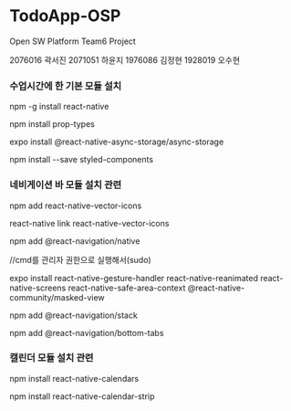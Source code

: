 # TodoApp-OSP
Open SW Platform Team6 Project

2076016 곽서진
2071051 하윤지
1976086 김정현
1928019 오수현

### 수업시간에 한 기본 모듈 설치
npm -g install react-native

npm install prop-types

expo install @react-native-async-storage/async-storage

npm install --save styled-components


### 네비게이션 바 모듈 설치 관련  
npm add react-native-vector-icons

react-native link react-native-vector-icons

npm add @react-navigation/native

//cmd를 관리자 권한으로 실행해서(sudo)

expo install react-native-gesture-handler react-native-reanimated react-native-screens react-native-safe-area-context @react-native-community/masked-view

npm add @react-navigation/stack

npm add @react-navigation/bottom-tabs


### 캘린더 모듈 설치 관련

npm install react-native-calendars

npm install react-native-calendar-strip
